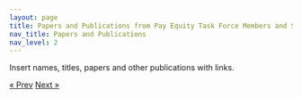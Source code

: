 ```yaml
---
layout: page
title: Papers and Publications from Pay Equity Task Force Members and Staff
nav_title: Papers and Publications
nav_level: 2
---
```


Insert names, titles, papers and other publications with links.



<!-- Pagination -->
<div class="pagination">
  <a class="pagination-item older" href="{{ site.baseurl }}/08-Appendices">&laquo; Prev</a>
  <a class="pagination-item newer" href="{{ site.baseurl }}/10-Papers-and-Publications">Next &raquo;</a>
</div>

